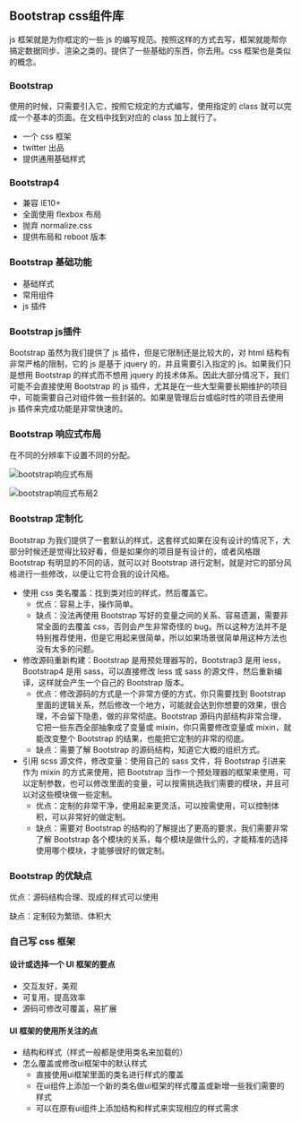 ## Bootstrap css组件库

js 框架就是为你框定的一些 js 的编写规范。按照这样的方式去写，框架就能帮你搞定数据同步、渲染之类的。提供了一些基础的东西，你去用。css 框架也是类似的概念。

### Bootstrap

使用的时候，只需要引入它，按照它规定的方式编写，使用指定的 class 就可以完成一个基本的页面。在文档中找到对应的 class 加上就行了。

* 一个 css 框架
* twitter 出品
* 提供通用基础样式

### Bootstrap4

* 兼容 IE10+
* 全面使用 flexbox 布局
* 抛弃 normalize.css
* 提供布局和 reboot 版本

### Bootstrap 基础功能

* 基础样式
* 常用组件
* js 插件

### Bootstrap js插件

Bootstrap 虽然为我们提供了 js 插件，但是它限制还是比较大的，对 html 结构有非常严格的限制，它的 js 是基于 jquery 的，并且需要引入指定的 js。如果我们只是想用 Bootstrap 的样式而不想用 jquery 的技术体系。因此大部分情况下，我们可能不会直接使用 Bootstrap 的 js 插件，尤其是在一些大型需要长期维护的项目中，可能需要自己对组件做一些封装的。如果是管理后台或临时性的项目去使用 js 插件来完成功能是非常快速的。

### Bootstrap 响应式布局

在不同的分辨率下设置不同的分配。

![bootstrap响应式布局](/Users/zhaoyang/tool/images/前端知识体系/html和css/bootstrap响应式布局.png)

![bootstrap响应式布局2](/Users/zhaoyang/tool/images/前端知识体系/html和css/bootstrap响应式布局2.png)

### Bootstrap 定制化

Bootstrap 为我们提供了一套默认的样式，这套样式如果在没有设计的情况下，大部分时候还是觉得比较好看，但是如果你的项目是有设计的，或者风格跟 Bootstrap 有明显的不同的话，就可以对 Bootstrap 进行定制，就是对它的部分风格进行一些修改，以便让它符合我的设计风格。 

* 使用 css 类名覆盖：找到类对应的样式，然后覆盖它。
  * 优点：容易上手，操作简单。
  * 缺点：没法再使用 Bootstrap 写好的变量之间的关系、容易遗漏，需要非常全面的去覆盖 css，否则会产生非常奇怪的 bug。所以这种方法并不是特别推荐使用，但是它用起来很简单，所以如果场景很简单用这种方法也没有太多的问题。
* 修改源码重新构建：Bootstrap 是用预处理器写的，Bootstrap3 是用 less，Bootstrap4 是用 sass，可以直接修改 less 或 sass 的源文件，然后重新编译，这样就会产生一个自己的 Bootstrap 版本。
  * 优点：修改源码的方式是一个非常方便的方式，你只需要找到 Bootstrap 里面的逻辑关系，然后修改一个地方，可能就会达到你想要的效果，很合理，不会留下隐患，做的非常彻底。Bootstrap 源码内部结构非常合理，它把一些东西全部抽象成了变量或 mixin，你只需要修改变量或 mixin，就能改变整个 Bootstrap 的结果，也能把它定制的非常的彻底。
  * 缺点：需要了解 Bootstrap 的源码结构，知道它大概的组织方式。
* 引用 scss 源文件，修改变量：使用自己的 sass 文件，将 Bootstrap 引进来作为 mixin 的方式来使用，把 Bootstrap 当作一个预处理器的框架来使用，可以定制参数，也可以修改里面的变量，可以按需挑选我们需要的模块，并且可以对这些模块做一些定制。
  * 优点：定制的非常干净，使用起来更灵活，可以按需使用，可以控制体积，可以非常好的做定制。
  * 缺点：需要对 Bootstrap 的结构的了解提出了更高的要求，我们需要非常了解 Bootstrap 各个模块的关系，每个模块是做什么的，才能精准的选择使用哪个模块，才能够很好的做定制。

### Bootstrap 的优缺点

优点：源码结构合理、现成的样式可以使用

缺点：定制较为繁琐、体积大

### 自己写 css 框架

#### 设计或选择一个 UI 框架的要点

* 交互友好，美观
* 可复用，提高效率
* 源码可修改可覆盖，易扩展

#### UI 框架的使用所关注的点

* 结构和样式（样式一般都是使用类名来加载的）
* 怎么覆盖或修改ui框架中的默认样式
  * 直接使用ui框架里面的类名进行样式的覆盖
  * 在ui组件上添加一个新的类名做ui框架的样式覆盖或新增一些我们需要的样式
  * 可以在原有ui组件上添加结构和样式来实现相应的样式需求

